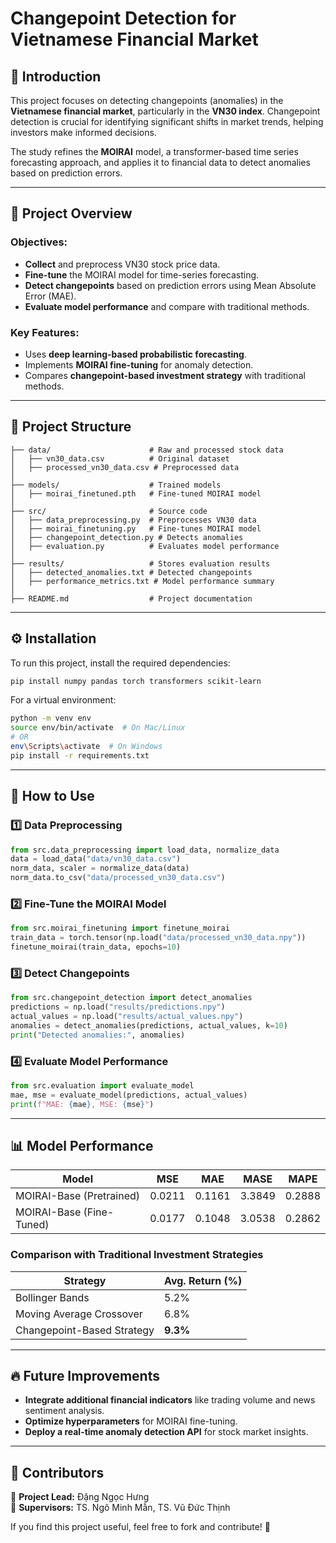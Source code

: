 # Changepoint Detection for Vietnamese Financial Market

## 📌 Introduction
This project focuses on detecting changepoints (anomalies) in the **Vietnamese financial market**, particularly in the **VN30 index**. Changepoint detection is crucial for identifying significant shifts in market trends, helping investors make informed decisions. 

The study refines the **MOIRAI** model, a transformer-based time series forecasting approach, and applies it to financial data to detect anomalies based on prediction errors.

---

## 📑 Project Overview
### Objectives:
- **Collect** and preprocess VN30 stock price data.
- **Fine-tune** the MOIRAI model for time-series forecasting.
- **Detect changepoints** based on prediction errors using Mean Absolute Error (MAE).
- **Evaluate model performance** and compare with traditional methods.

### Key Features:
- Uses **deep learning-based probabilistic forecasting**.
- Implements **MOIRAI fine-tuning** for anomaly detection.
- Compares **changepoint-based investment strategy** with traditional methods.

---

## 📂 Project Structure
```
├── data/                      # Raw and processed stock data
│   ├── vn30_data.csv          # Original dataset
│   ├── processed_vn30_data.csv # Preprocessed data
│
├── models/                    # Trained models
│   ├── moirai_finetuned.pth   # Fine-tuned MOIRAI model
│
├── src/                       # Source code
│   ├── data_preprocessing.py  # Preprocesses VN30 data
│   ├── moirai_finetuning.py   # Fine-tunes MOIRAI model
│   ├── changepoint_detection.py # Detects anomalies
│   ├── evaluation.py          # Evaluates model performance
│
├── results/                   # Stores evaluation results
│   ├── detected_anomalies.txt # Detected changepoints
│   ├── performance_metrics.txt # Model performance summary
│
├── README.md                  # Project documentation
```

---

## ⚙️ Installation
To run this project, install the required dependencies:
```sh
pip install numpy pandas torch transformers scikit-learn
```
For a virtual environment:
```sh
python -m venv env
source env/bin/activate  # On Mac/Linux
# OR
env\Scripts\activate  # On Windows
pip install -r requirements.txt
```

---

## 🚀 How to Use

### 1️⃣ Data Preprocessing
```python
from src.data_preprocessing import load_data, normalize_data
data = load_data("data/vn30_data.csv")
norm_data, scaler = normalize_data(data)
norm_data.to_csv("data/processed_vn30_data.csv")
```

### 2️⃣ Fine-Tune the MOIRAI Model
```python
from src.moirai_finetuning import finetune_moirai
train_data = torch.tensor(np.load("data/processed_vn30_data.npy"))
finetune_moirai(train_data, epochs=10)
```

### 3️⃣ Detect Changepoints
```python
from src.changepoint_detection import detect_anomalies
predictions = np.load("results/predictions.npy")
actual_values = np.load("results/actual_values.npy")
anomalies = detect_anomalies(predictions, actual_values, k=10)
print("Detected anomalies:", anomalies)
```

### 4️⃣ Evaluate Model Performance
```python
from src.evaluation import evaluate_model
mae, mse = evaluate_model(predictions, actual_values)
print(f"MAE: {mae}, MSE: {mse}")
```

---

## 📊 Model Performance
| Model          | MSE   | MAE   | MASE  | MAPE  |
|---------------|------ |------ |------ |------ |
| MOIRAI-Base (Pretrained) | 0.0211 | 0.1161 | 3.3849 | 0.2888 |
| MOIRAI-Base (Fine-Tuned) | 0.0177 | 0.1048 | 3.0538 | 0.2862 |

### Comparison with Traditional Investment Strategies
| Strategy | Avg. Return (%) |
|----------|---------------|
| Bollinger Bands | 5.2% |
| Moving Average Crossover | 6.8% |
| Changepoint-Based Strategy | **9.3%** |

---

## 🔥 Future Improvements
- **Integrate additional financial indicators** like trading volume and news sentiment analysis.
- **Optimize hyperparameters** for MOIRAI fine-tuning.
- **Deploy a real-time anomaly detection API** for stock market insights.

---

## 🤝 Contributors
📌 **Project Lead:** Đặng Ngọc Hưng  
📌 **Supervisors:** TS. Ngô Minh Mẫn, TS. Vũ Đức Thịnh

If you find this project useful, feel free to fork and contribute! 🚀
